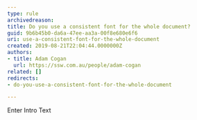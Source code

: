```yaml
---
type: rule
archivedreason: 
title: Do you use a consistent font for the whole document?
guid: 9b6b45b0-da6a-47ee-aa3a-00f8e680e6f6
uri: use-a-consistent-font-for-the-whole-document
created: 2019-08-21T22:04:44.0000000Z
authors:
- title: Adam Cogan
  url: https://ssw.com.au/people/adam-cogan
related: []
redirects:
- do-you-use-a-consistent-font-for-the-whole-document

---
```



Enter Intro Text
<br><excerpt class='endintro'></excerpt><br>



